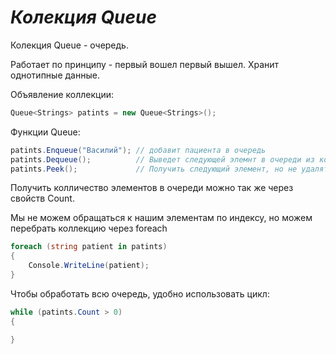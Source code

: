 # *Колекция Queue*

Колекция Queue - очередь.

Работает по принципу - первый вошел первый вышел. Хранит однотипные данные.

Объявление коллекции:
```cs
Queue<Strings> patints = new Queue<Strings>();
```

Функции Queue:
```cs
patints.Enqueue("Василий"); // добавит пациента в очередь
patints.Dequeue();          // Выведет следующей элемнт в очереди из коллекции
patints.Peek();             // Получить следующий элемент, но не удалять его из очереди
```
Получить колличество элементов в очереди можно так же через свойств Count.  

Мы не можем обращаться к нашим элементам по индексу, но можем перебрать коллекцию через foreach
```cs
foreach (string patient in patints)
{
    Console.WriteLine(patient);
}
```
Чтобы обработать всю очередь, удобно использовать цикл:
```cs
while (patints.Count > 0)
{

}
```

